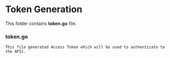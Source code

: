 # Token Generation

This folder contains <strong>token.go</strong> file.

### token.go

    This file generated Access Token which will be used to authenticate to the APIs.